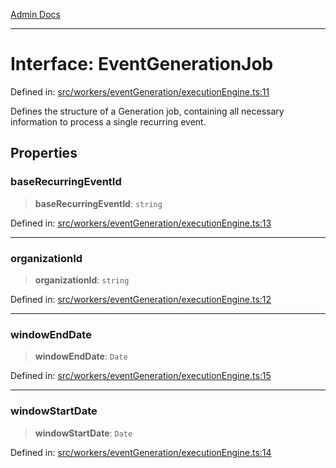 [Admin Docs](/)

***

# Interface: EventGenerationJob

Defined in: [src/workers/eventGeneration/executionEngine.ts:11](https://github.com/Sourya07/talawa-api/blob/2dc82649c98e5346c00cdf926fe1d0bc13ec1544/src/workers/eventGeneration/executionEngine.ts#L11)

Defines the structure of a Generation job, containing all necessary
information to process a single recurring event.

## Properties

### baseRecurringEventId

> **baseRecurringEventId**: `string`

Defined in: [src/workers/eventGeneration/executionEngine.ts:13](https://github.com/Sourya07/talawa-api/blob/2dc82649c98e5346c00cdf926fe1d0bc13ec1544/src/workers/eventGeneration/executionEngine.ts#L13)

***

### organizationId

> **organizationId**: `string`

Defined in: [src/workers/eventGeneration/executionEngine.ts:12](https://github.com/Sourya07/talawa-api/blob/2dc82649c98e5346c00cdf926fe1d0bc13ec1544/src/workers/eventGeneration/executionEngine.ts#L12)

***

### windowEndDate

> **windowEndDate**: `Date`

Defined in: [src/workers/eventGeneration/executionEngine.ts:15](https://github.com/Sourya07/talawa-api/blob/2dc82649c98e5346c00cdf926fe1d0bc13ec1544/src/workers/eventGeneration/executionEngine.ts#L15)

***

### windowStartDate

> **windowStartDate**: `Date`

Defined in: [src/workers/eventGeneration/executionEngine.ts:14](https://github.com/Sourya07/talawa-api/blob/2dc82649c98e5346c00cdf926fe1d0bc13ec1544/src/workers/eventGeneration/executionEngine.ts#L14)

